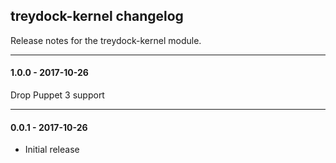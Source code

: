 ## treydock-kernel changelog

Release notes for the treydock-kernel module.


------------------------------------------

#### 1.0.0 - 2017-10-26

Drop Puppet 3 support

------------------------------------------

#### 0.0.1 - 2017-10-26

* Initial release
